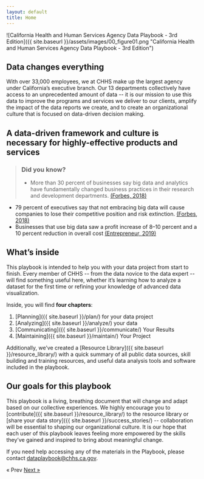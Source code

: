 ```yaml
---
layout: default
title: Home
---
```

![California Health and Human Services Agency Data Playbook - 3rd Edition]({{ site.baseurl }}/assets/images/00_figure01.png "California Health and Human Services Agency Data Playbook - 3rd Edition")
## Data changes everything

With over 33,000 employees, we at CHHS make up the largest agency under California’s executive branch. Our 13 departments collectively have access to an unprecedented amount of data -- it is our mission to use this data to improve the programs and services we deliver to our clients, amplify the impact of the data reports we create, and to create an organizational culture that is focused on data-driven decision making.  

## A data-driven framework and culture is necessary for highly-effective products and services

>### Did you know?
>  * More than 30 percent of businesses say big data and analytics have fundamentally changed business practices in their research and development departments. [(Forbes, 2018)](https://www.forbes.com/sites/louiscolumbus/2018/05/23/10-charts-that-will-change-your-perspective-of-big-datas-growth/#1aa044af2926)
  * 79 percent of executives say that not embracing big data will cause companies to lose their competitive position and risk extinction. [(Forbes, 2018)](https://www.forbes.com/sites/louiscolumbus/2018/05/23/10-charts-that-will-change-your-perspective-of-big-datas-growth/#ceb2b0929268)
  * Businesses that use big data saw a profit increase of 8–10 percent and a 10 percent reduction in overall cost [(Entrepreneur, 2019)](https://www.entrepreneur.com/article/325923)

## What’s inside

This playbook is intended to help you with your data project from start to finish. Every member of CHHS -- from the data novice to the data expert -- will find something useful here, whether it’s learning how to analyze a dataset for the first time or refining your knowledge of advanced data visualization.   

Inside, you will find **four chapters**:
  1. [Planning]({{ site.baseurl }}/plan/) for your data project
  2. [Analyzing]({{ site.baseurl }}/analyze/) your data
  3. [Communicating]({{ site.baseurl }}/communicate/) Your Results
  4. [Maintaining]({{ site.baseurl }}/maintain/) Your Project

Additionally, we’ve created a [Resource Library]({{ site.baseurl }}/resource_library/) with a quick summary of all public data sources, skill building and training resources, and useful data analysis tools and software included in the playbook. 

## Our goals for this playbook
This playbook is a living, breathing document that will change and adapt based on our collective experiences. We highly encourage you to [contribute]({{ site.baseurl }}/resource_library/) to the resource library or [share your data story]({{ site.baseurl }}/success_stories/) -- collaboration will be essential to shaping our organizational culture. It is our hope that each user of this playbook leaves feeling more empowered by the skills they’ve gained and inspired to bring about meaningful change. 


If you need help accessing any of the materials in the Playbook, please contact <dataplaybook@chhs.ca.gov>.

<!-- Pagination -->
<div class="pagination">
  <span class="pagination-item older">&laquo; Prev</span>
  <a class="pagination-item newer" href="{{ site.baseurl }}/plan">Next &raquo;</a>
</div>
